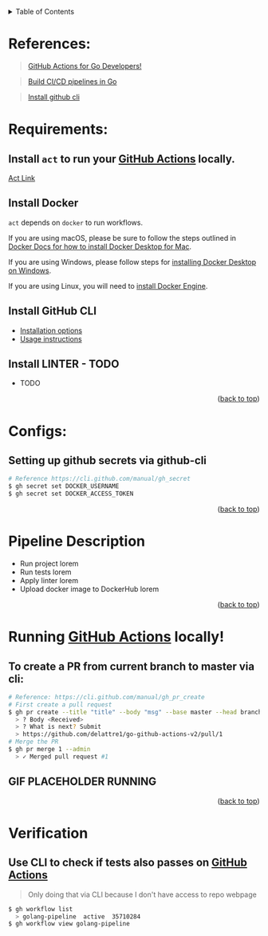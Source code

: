 <a name="readme-top"></a>
<!-- TABLE OF CONTENTS -->
<details>
<summary>Table of Contents</summary>
  <ol>
    <li><a href="#references">References</a></li>
    <li><a href="#requirements">Requirements</a></li>
    <li><a href="#configs">Configs</a></li>
    <li><a href="#pipeline">Pipeline</a></li>
    <li><a href="#running-github-actions-locally">Running Locally</a></li>
    <li><a href="#verification">Verification</a></li>
  </ol>
</details>

<!-- REFERENCES -->
# References:
> [GitHub Actions for Go Developers!](https://www.youtube.com/watch?v=KVrL_UHJ7kQ)

> [Build CI/CD pipelines in Go](https://dev.to/gopher/build-ci-cd-pipelines-in-go-with-github-actions-and-dockers-1ko7)

> [Install github cli](https://github.com/cli/cli)

<!-- REQUIREMENTS -->
# Requirements:
## Install `act` to run your [GitHub Actions](https://developer.github.com/actions/) locally. 
[Act Link](https://github.com/nektos/act)

## Install Docker

`act` depends on `docker` to run workflows.

If you are using macOS, please be sure to follow the steps outlined in [Docker Docs for how to install Docker Desktop for Mac](https://docs.docker.com/docker-for-mac/install/).

If you are using Windows, please follow steps for [installing Docker Desktop on Windows](https://docs.docker.com/docker-for-windows/install/).

If you are using Linux, you will need to [install Docker Engine](https://docs.docker.com/engine/install/).

## Install GitHub CLI 
- [Installation options](https://github.com/cli/cli/blob/trunk/README.md#installation)
- [Usage instructions](https://cli.github.com/manual/)

## Install LINTER - TODO

- TODO


<p align="right">(<a href="#readme-top">back to top</a>)</p>

<!-- CONFIGS -->
# Configs:

## Setting up github secrets via github-cli
``` bash
# Reference https://cli.github.com/manual/gh_secret
$ gh secret set DOCKER_USERNAME
$ gh secret set DOCKER_ACCESS_TOKEN
```

<p align="right">(<a href="#readme-top">back to top</a>)</p>

<!-- PIPELINE DESCRIPTION -->
# Pipeline Description

- Run project
  lorem
- Run tests
lorem
- Apply linter 
lorem
- Upload docker image to DockerHub
lorem




<p align="right">(<a href="#readme-top">back to top</a>)</p>

<!-- RUNNING LOCALLY -->
# Running [GitHub Actions](https://developer.github.com/actions/) locally!

## To create a PR from current branch to master via cli:
``` bash
# Reference: https://cli.github.com/manual/gh_pr_create
# First create a pull request
$ gh pr create --title "title" --body "msg" --base master --head branch-to-merge
  > ? Body <Received>
  > ? What is next? Submit
  > https://github.com/delattre1/go-github-actions-v2/pull/1 
# Merge the PR
$ gh pr merge 1 --admin
  > ✓ Merged pull request #1
```

## GIF PLACEHOLDER RUNNING




<p align="right">(<a href="#readme-top">back to top</a>)</p>

<!-- VERIFICATION -->
# Verification
## Use CLI to check if tests also passes on [GitHub Actions](https://developer.github.com/actions/)
> Only doing that via CLI because I don't have access to repo webpage
``` bash
$ gh workflow list
  > golang-pipeline  active  35710284
$ gh workflow view golang-pipeline
```

